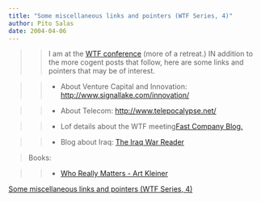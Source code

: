 ```yaml
---
title: "Some miscellaneous links and pointers (WTF Series, 4)"
author: Pito Salas
date: 2004-04-06
---
```



>>

>> I am at the [WTF conference](<http://www.stupidnet.com/>) (more of a
retreat.) IN addition to the more cogent posts that follow, here are some
links and pointers that may be of interest.  
>
>>

>>  
>
>>   * About Venture Capital and Innovation:
[<http://www.signallake.com/innovation/>](<http://www.signallake.com/innovation/>)

>>  
>
>>   * About Telecom:
[<http://www.telepocalypse.net/>](<http://www.telepocalypse.net/>)

>>  
>
>>   * Lof details about the WTF meeting[Fast Company
Blog.](<http://blog.fastcompany.com/>)

>>  
>
>>   * Blog about Iraq: [The Iraq War Reader](<http://www.iraqwarreader.com/>)

>>

  
> Books:  
>
>>

>>  
>
>>   * [Who Really Matters - Art
Kleiner](<http://www.amazon.com/exec/obidos/tg/detail/-/0385484488/103-8842434-2545435?v=glance>)

>>


[Some miscellaneous links and pointers (WTF Series, 4)](None)
